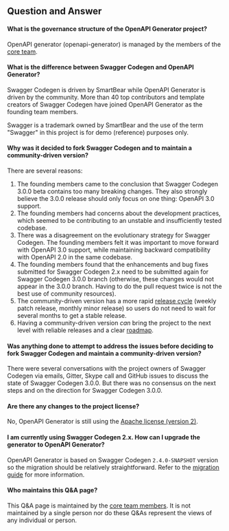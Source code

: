 ## Question and Answer

#### What is the governance structure of the OpenAPI Generator project?

OpenAPI generator (openapi-generator) is managed by the members of the [core team](../README.md#openapi-generator-core-team).


#### What is the difference between Swagger Codegen and OpenAPI Generator?

Swagger Codegen is driven by SmartBear while OpenAPI Generator is driven by the community. More than 40 top contributors and template creators of Swagger Codegen have joined OpenAPI Generator as the founding team members.

Swagger is a trademark owned by SmartBear and the use of the term "Swagger" in this project is for demo (reference) purposes only.


#### Why was it decided to fork Swagger Codegen and to maintain a community-driven version?

There are several reasons:

1. The founding members came to the conclusion that Swagger Codegen 3.0.0 beta contains too many breaking changes. They also strongly believe the 3.0.0 release should only focus on one thing: OpenAPI 3.0 support.
1. The founding members had concerns about the development practices, which seemed to be contributing to an unstable and insufficiently tested codebase.
1. There was a disagreement on the evolutionary strategy for Swagger Codegen. The founding members felt it was important to move forward with OpenAPI 3.0 support, while maintaining backward compatibility with OpenAPI 2.0 in the same codebase.
1. The founding members found that the enhancements and bug fixes submitted for Swagger Codegen 2.x need to be submitted again for Swagger Codegen 3.0.0 branch (otherwise, these changes would not appear in the 3.0.0 branch. Having to do the pull request twice is not the best use of community resources).
1. The community-driven version has a more rapid [release cycle](https://github.com/OpenAPITools/openapi-generator/releases/) (weekly patch release, monthly minor release) so users do not need to wait for several months to get a stable release.
1. Having a community-driven version _can_ bring the project to the next level with reliable releases and a clear [roadmap](https://github.com/OpenAPITools/openapi-generator/blob/master/docs/roadmap.adoc).

#### Was anything done to attempt to address the issues before deciding to fork Swagger Codegen and maintain a community-driven version?

There were several conversations with the project owners of Swagger Codegen via emails, Gitter, Skype call and GitHub issues to discuss the state of Swagger Codegen 3.0.0.
But there was no consensus on the next steps and on the direction for Swagger Codegen 3.0.0.

#### Are there any changes to the project license?

No, OpenAPI Generator is still using the [Apache license (version 2)](https://www.apache.org/licenses/LICENSE-2.0).

#### I am currently using Swagger Codegen 2.x. How can I upgrade the generator to OpenAPI Generator?

OpenAPI Generator is based on Swagger Codegen `2.4.0-SNAPSHOT` version so the migration should be relatively straightforward. Refer to the [migration guide](migration-from-swagger-codegen.md) for more information. 

#### Who maintains this Q&A page?

This Q&A page is maintained by the [core team members](../README.md#openapi-generator-core-team). It is not maintained by a single person nor do these Q&As represent the views of any individual or person.
